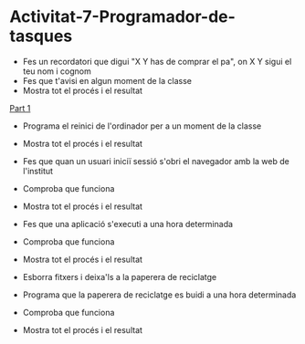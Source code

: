 # Activitat-7-Programador-de-tasques

- Fes un recordatori que digui "X Y has de comprar el pa", on X Y sigui el teu nom i cognom
- Fes que t'avisi en algun moment de la classe
- Mostra tot el procés i el resultat

[Part 1](activitat1.md)


- Programa el reinici de l'ordinador per a un moment de la classe
- Mostra tot el procés i el resultat




- Fes que quan un usuari iniciï sessió s'obri el navegador amb la web de l'institut
- Comproba que funciona
- Mostra tot el procés i el resultat




- Fes que una aplicació s'executi a una hora determinada
- Comproba que funciona
- Mostra tot el procés i el resultat




- Esborra fitxers i deixa'ls a la paperera de reciclatge
- Programa que la paperera de reciclatge es buidi a una hora determinada
- Comproba que funciona
- Mostra tot el procés i el resultat



  
